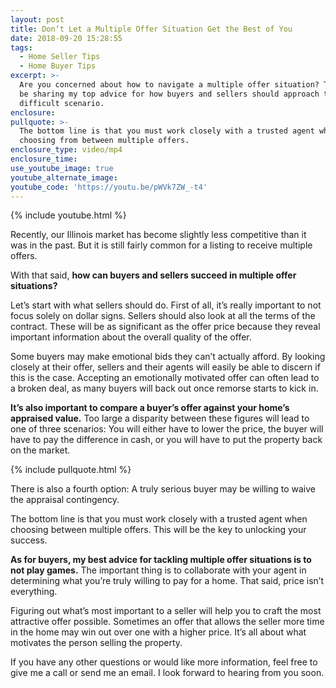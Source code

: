 ```yaml
---
layout: post
title: Don’t Let a Multiple Offer Situation Get the Best of You
date: 2018-09-20 15:28:55
tags:
  - Home Seller Tips
  - Home Buyer Tips
excerpt: >-
  Are you concerned about how to navigate a multiple offer situation? Today I’ll
  be sharing my top advice for how buyers and sellers should approach this
  difficult scenario.
enclosure:
pullquote: >-
  The bottom line is that you must work closely with a trusted agent when
  choosing from between multiple offers.
enclosure_type: video/mp4
enclosure_time:
use_youtube_image: true
youtube_alternate_image:
youtube_code: 'https://youtu.be/pWVk7ZW_-t4'
---
```


{% include youtube.html %}

Recently, our Illinois market has become slightly less competitive than it was in the past. But it is still fairly common for a listing to receive multiple offers.

With that said, **how can buyers and sellers succeed in multiple offer situations?**

Let’s start with what sellers should do. First of all, it’s really important to not focus solely on dollar signs. Sellers should also look at all the terms of the contract. These will be as significant as the offer price because they reveal important information about the overall quality of the offer.

Some buyers may make emotional bids they can’t actually afford. By looking closely at their offer, sellers and their agents will easily be able to discern if this is the case. Accepting an emotionally motivated offer can often lead to a broken deal, as many buyers will back out once remorse starts to kick in.

**It’s also important to compare a buyer’s offer against your home’s appraised value.** Too large a disparity between these figures will lead to one of three scenarios: You will either have to lower the price, the buyer will have to pay the difference in cash, or you will have to put the property back on the market.

{% include pullquote.html %}

There is also a fourth option: A truly serious buyer may be willing to waive the appraisal contingency.

The bottom line is that you must work closely with a trusted agent when choosing between multiple offers. This will be the key to unlocking your success.

**As for buyers, my best advice for tackling multiple offer situations is to not play games.** The important thing is to collaborate with your agent in determining what you’re truly willing to pay for a home. That said, price isn’t everything.

Figuring out what’s most important to a seller will help you to craft the most attractive offer possible. Sometimes an offer that allows the seller more time in the home may win out over one with a higher price. It’s all about what motivates the person selling the property.

If you have any other questions or would like more information, feel free to give me a call or send me an email. I look forward to hearing from you soon.